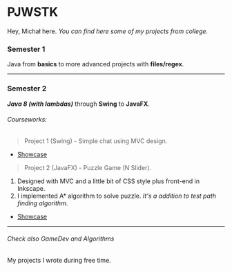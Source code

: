 # PJWSTK
Hey, Michał here. 
*You can find here some of my projects from college.*



### **Semester 1**

 Java from **basics** to more advanced projects with **files/regex**. 


---
### **Semester 2**

 **_Java 8 (with lambdas)_** through **Swing** to **JavaFX**.


###### Courseworks:

> Project 1 (Swing)  - Simple chat using MVC design. 
  * [Showcase](https://i.pinimg.com/originals/39/38/c4/3938c4f40eca24a745c602053acc0ac4.png)
  
  
> Project 2 (JavaFX) - Puzzle Game (N Slider).
  
 1. Designed with MVC and a little bit of CSS style plus front-end in Inkscape.
 2. I implemented A* algorithm to solve puzzle. _It's a addition to test path finding algorithm._
  
  * [Showcase](https://i.pinimg.com/originals/ee/66/d8/ee66d8f3b089615cb84d284704be641a.png)



___
###### Check also GameDev and Algorithms
My projects I wrote during free time.
